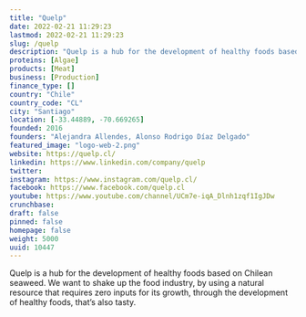 ```yaml
---
title: "Quelp"
date: 2022-02-21 11:29:23
lastmod: 2022-02-21 11:29:23
slug: /quelp
description: "Quelp is a hub for the development of healthy foods based on Chilean seaweed. We want to shake up the food industry, by using a natural resource that requires zero inputs for its growth, through the development of healthy foods, that’s also tasty."
proteins: [Algae]
products: [Meat]
business: [Production]
finance_type: []
country: "Chile"
country_code: "CL"
city: "Santiago"
location: [-33.44889, -70.669265]
founded: 2016
founders: "Alejandra Allendes, Alonso Rodrigo Díaz Delgado"
featured_image: "logo-web-2.png"
website: https://quelp.cl/
linkedin: https://www.linkedin.com/company/quelp
twitter: 
instagram: https://www.instagram.com/quelp.cl/
facebook: https://www.facebook.com/quelp.cl
youtube: https://www.youtube.com/channel/UCm7e-iqA_Dlnh1zqf1IgJDw
crunchbase: 
draft: false
pinned: false
homepage: false
weight: 5000
uuid: 10447
---
```

Quelp is a hub for the development of healthy foods based on Chilean seaweed. We want to shake up the food industry, by using a natural resource that requires zero inputs for its growth, through the development of healthy foods, that’s also tasty.

